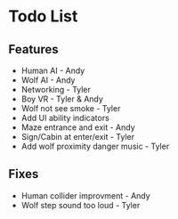 Todo List
=========

Features
--------
* Human AI - Andy
* Wolf AI - Andy
* Networking - Tyler
* Boy VR - Tyler & Andy
* Wolf not see smoke - Tyler
* Add UI ability indicators
* Maze entrance and exit - Andy
* Sign/Cabin at enter/exit - Tyler
* Add wolf proximity danger music - Tyler

Fixes
-----
* Human collider improvment - Andy
* Wolf step sound too loud - Tyler
